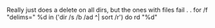 Really just does a delete on all dirs, but the ones with files fail . .
for /f "delims=" %d in ('dir /s /b /ad ^| sort /r') do rd "%d"